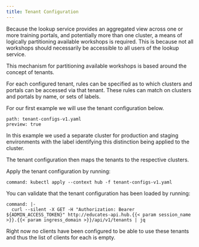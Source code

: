```yaml
---
title: Tenant Configuration
---
```


Because the lookup service provides an aggregated view across one or more
training portals, and potentially more than one cluster, a means of logically
partitioning available workshops is required. This is because not all workshops
should necessarily be accessible to all users of the lookup service.

This mechanism for partitioning available workshops is based around the concept
of tenants.

For each configured tenant, rules can be specified as to which clusters and
portals can be accessed via that tenant. These rules can match on clusters and
portals by name, or sets of labels.

For our first example we will use the tenant configuration below.

```files:copy-file
path: tenant-configs-v1.yaml
preview: true
```

In this example we used a separate cluster for production and staging
environments with the label identifying this distinction being applied to the
cluster.

The tenant configuration then maps the tenants to the respective clusters.

Apply the tenant configuration by running:

```terminal:execute
command: kubectl apply --context hub -f tenant-configs-v1.yaml
```

You can validate that the tenant configuration has been loaded by running:

```terminal:execute
command: |-
  curl --silent -X GET -H "Authorization: Bearer ${ADMIN_ACCESS_TOKEN}" http://educates-api.hub.{{< param session_name >}}.{{< param ingress_domain >}}/api/v1/tenants | jq
```

Right now no clients have been configured to be able to use these tenants and
thus the list of clients for each is empty.
